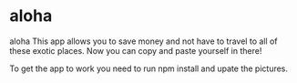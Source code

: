 # aloha
aloha
This app allows you to save money and not have to travel to all of these exotic places. Now you can copy and paste yourself in there!

To get the app to work you need to run npm install and upate the pictures.

